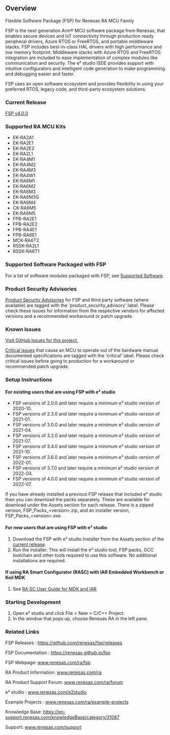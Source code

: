 ## Overview

Flexible Software Package (FSP) for Renesas RA MCU Family

FSP is the next generation Arm® MCU software package from Renesas, that enables secure devices and IoT connectivity through production ready peripheral drivers, Azure RTOS or FreeRTOS, and portable middleware stacks.
FSP includes best-in-class HAL drivers with high performance and low memory footprint. Middleware stacks with Azure RTOS and FreeRTOS integration are included to ease implementation of complex modules like communication and security.
The e² studio ISDE provides support with intuitive configurators and intelligent code generation to make programming and debugging easier and faster.

FSP uses an open software ecosystem and provides flexibility in using your preferred RTOS, legacy code, and third-party ecosystem solutions.

### Current Release

[FSP v4.0.0](https://github.com/renesas/fsp/releases/tag/v4.0.0)

### Supported RA MCU Kits

- EK-RA2A1
- EK-RA2E1
- EK-RA2E2
- EK-RA2L1
- EK-RA4M1
- EK-RA4M2
- EK-RA4M3
- EK-RA4W1
- EK-RA6M1
- EK-RA6M2
- EK-RA6M3
- EK-RA6M3G
- EK-RA6M4
- CK-RA6M5
- EK-RA6M5
- FPB-RA2E1
- FPB-RA2E2
- FPB-RA4E1
- FPB-RA6E1
- MCK-RA6T2
- RSSK-RA2L1
- RSSK-RA6T1

### Supported Software Packaged with FSP

For a list of software modules packaged with FSP, see [Supported Software](SUPPORTED_SOFTWARE.md).

### Product Security Advisories

[Product Security Advisories](https://github.com/renesas/fsp/issues?q=label%3Aproduct_security_advisory) for FSP and third party software (where available) are tagged with the 'product_security_advisory' label. Please check these issues for information from the respective vendors for affected versions and a recommended workaround or patch upgrade.

### Known Issues

[Visit GitHub Issues for this project.](https://github.com/renesas/fsp/issues)

[Critical issues](https://github.com/renesas/fsp/issues?q=label%3Acritical+is%3Aclosed) that cause an MCU to operate out of the hardware manual documented specifications are tagged with the 'critical' label. Please check critical issues before going to production for a workaround or recommended patch upgrade.

### Setup Instructions

#### For existing users that are using FSP with e² studio

- FSP versions of 2.0.0 and later require a minimum e² studio version of 2020-10.
- FSP versions of 2.3.0 and later require a minimum e² studio version of 2021-01.
- FSP versions of 3.0.0 and later require a minimum e² studio version of 2021-04.
- FSP versions of 3.2.0 and later require a minimum e² studio version of 2021-07.
- FSP versions of 3.4.0 and later require a minimum e² studio version of 2021-10.
- FSP versions of 3.6.0 and later require a minimum e² studio version of 2022-01.
- FSP versions of 3.7.0 and later require a minimum e² studio version of 2022-04.
- FSP versions of 4.0.0 and later require a minimum e² studio version of 2022-07.

If you have already installed a previous FSP release that included e² studio then you can download the packs separately. These are available for download under the Assets section for each release. There is a zipped version, FSP_Packs_\<version\>.zip, and an installer version, FSP_Packs_\<version\>.exe.

#### For new users that are using FSP with e² studio

1.	Download the FSP with e² studio Installer from the Assets section of the [current release](https://github.com/renesas/fsp/releases/tag/v4.0.0).
2.	Run the installer. This will install the e² studio tool, FSP packs, GCC toolchain and other tools required to use this software. No additional installations are required.

#### If using RA Smart Configurator (RASC) with IAR Embedded Workbench or Keil MDK ####

1.  See [RA SC User Guide for MDK and IAR](https://renesas.github.io/fsp/_s_t_a_r_t__d_e_v.html#RASC-MDK-IAR-user-guide).

### Starting Development

1. Open e² studio and click File > New > C/C++ Project.
2. In the window that pops up, choose Renesas RA in the left pane.

### Related Links

FSP Releases :  https://github.com/renesas/fsp/releases

FSP Documentation : https://renesas.github.io/fsp

FSP Webpage: www.renesas.com/ra/fsp

RA Product Information: www.renesas.com/ra

RA Product Support Forum: www.renesas.com/ra/forum

e² studio : www.renesas.com/e2studio

Example Projects : www.renesas.com/ra/example-projects

Knowledge Base: https://en-support.renesas.com/knowledgeBase/category/31087

Support: www.renesas.com/support
